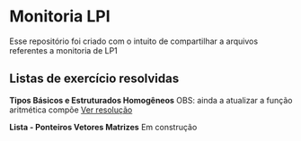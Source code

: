 Monitoria LPI
=============

Esse repositório foi criado com o intuito de compartilhar a arquivos referentes a monitoria de LP1

Listas de exercício resolvidas
------------------------------
**Tipos Básicos e Estruturados Homogêneos**
OBS: ainda a atualizar a  função aritmética compõe
[Ver resolução](www.google.com)

**Lista - Ponteiros Vetores Matrizes**
Em construção

